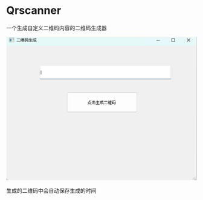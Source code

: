 # Qrscanner
一个生成自定义二维码内容的二维码生成器

![image](https://github.com/JjIiNnXx/Qrscanner/blob/main/Photos/qrscanner.jpg)

生成的二维码中会自动保存生成的时间